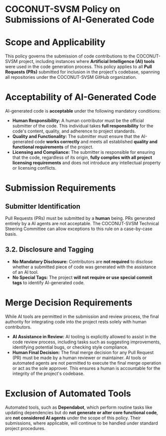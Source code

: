 COCONUT-SVSM Policy on Submissions of AI-Generated Code
=======================================================

# Scope and Applicability

This policy governs the submission of code contributions to the COCONUT-SVSM
project, including instances where **Artificial Intelligence (AI) tools** were
used in the code generation process. This policy applies to all **Pull Requests
(PRs)** submitted for inclusion in the project's codebase, spanning all
repositories under the COCONUT-SVSM GitHub organization.

# Acceptability of AI-Generated Code

AI-generated code is **acceptable** under the following mandatory conditions:

* **Human Responsibility:** A human contributor must be the official submitter
  of the code. This individual takes **full responsibility** for the code's
  content, quality, and adherence to project standards.
* **Quality and Functionality:** The submitter must ensure that the
  AI-generated code **works correctly** and meets all established **quality and
  functional requirements** of the project.
* **Licensing and Compliance:** The submitter is responsible for ensuring that
  the code, regardless of its origin, **fully complies with all project
  licensing requirements** and does not introduce any intellectual property or
  licensing conflicts.

# Submission Requirements

## Submitter Identification

Pull Requests (PRs) must be submitted by a **human** being. PRs generated
entirely by a AI agents are not acceptable. The COCONUT-SVSM Technical Steering
Committee can allow exceptions to this rule on a case-by-case basis.

## 3.2. Disclosure and Tagging

* **No Mandatory Disclosure:** Contributors are **not required** to disclose
  whether a submitted piece of code was generated with the assistance of an AI
  tool.
* **No Special Tags:** The project **will not require or use special commit
  tags** to identify AI-generated code.

# Merge Decision Requirements

While AI tools are permitted in the submission and review process, the final
authority for integrating code into the project rests solely with human
contributors.

* **AI Assistance in Review:** AI tooling is explicitly allowed to assist in
  the code review process, including tasks such as suggesting improvements,
  identifying potential bugs, or checking style compliance.
* **Human Final Decision:** The final merge decision for any Pull Request (PR)
  must be made by a human reviewer or maintainer. AI tools or automated agents
  are not permitted to execute the final merge operation or act as the sole
  approver. This ensures a human is accountable for the integrity of the
  project's codebase.

# Exclusion of Automated Tools

Automated tools, such as **Dependabot**, which perform routine tasks like
updating dependencies but do **not generate or alter core functional code**,
are **not considered AI agents** under the scope of this policy. Their
submissions, where applicable, will continue to be handled under standard
project procedures.
